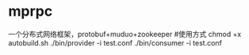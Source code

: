 # mprpc
一个分布式网络框架，protobuf+muduo+zookeeper
#使用方式
chmod +x autobuild.sh
./bin/provider -i test.conf
./bin/consumer -i test.conf

